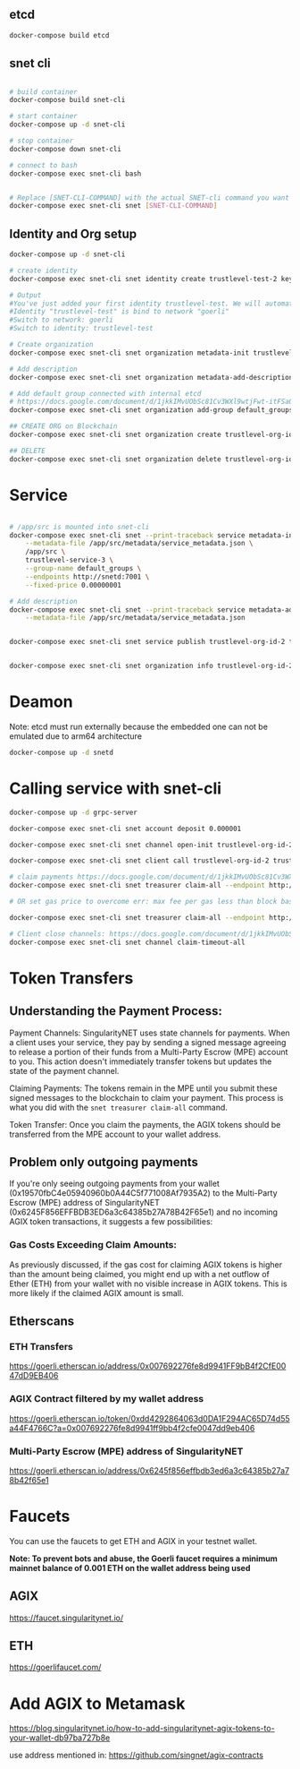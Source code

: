 ## etcd

```bash
docker-compose build etcd
```

## snet cli

```bash

# build container
docker-compose build snet-cli

# start container
docker-compose up -d snet-cli

# stop container
docker-compose down snet-cli

# connect to bash
docker-compose exec snet-cli bash


# Replace [SNET-CLI-COMMAND] with the actual SNET-cli command you want to run.
docker-compose exec snet-cli snet [SNET-CLI-COMMAND]
```

## Identity and Org setup

```bash
docker-compose up -d snet-cli

# create identity
docker-compose exec snet-cli snet identity create trustlevel-test-2 key --private-key <metamask-private-key> --network goerli

# Output
#You've just added your first identity trustlevel-test. We will automatically switch to it!
#Identity "trustlevel-test" is bind to network "goerli"
#Switch to network: goerli
#Switch to identity: trustlevel-test

# Create organization
docker-compose exec snet-cli snet organization metadata-init trustlevel-org trustlevel-org-id-2 individual --metadata-file /data/organization_metadata.json

# Add description
docker-compose exec snet-cli snet organization metadata-add-description --description "Trustlevel long description" --short-description  "Trustlevel short description" --url "https://www.trustlevel.io/" --metadata-file /data/organization_metadata.json

# Add default group connected with internal etcd
# https://docs.google.com/document/d/1jkkIMvUObSc81Cv3WXl9wtjFwt-itFSaOctyGdPg_30/edit#heading=h.ovkzit52gx4v
docker-compose exec snet-cli snet organization add-group default_groups 0x007692276fe8d9941FF9bB4f2CfE0047dD9EB406 http://etcd:2379 --metadata-file /data/organization_metadata.json

## CREATE ORG on Blockchain
docker-compose exec snet-cli snet organization create trustlevel-org-id-2 --metadata-file /data/organization_metadata.json

## DELETE
docker-compose exec snet-cli snet organization delete trustlevel-org-id

```

# Service

```bash

# /app/src is mounted into snet-cli
docker-compose exec snet-cli snet --print-traceback service metadata-init \
    --metadata-file /app/src/metadata/service_metadata.json \
    /app/src \
    trustlevel-service-3 \
    --group-name default_groups \
    --endpoints http://snetd:7001 \
    --fixed-price 0.00000001

# Add description
docker-compose exec snet-cli snet --print-traceback service metadata-add-description --json '{"description": "Description of my Service.", "url": "https://www.trustlevel.io/"}' \
    --metadata-file /app/src/metadata/service_metadata.json


docker-compose exec snet-cli snet service publish trustlevel-org-id-2 trustlevel-service-3 --metadata-file /app/src/metadata/service_metadata.json


docker-compose exec snet-cli snet organization info trustlevel-org-id-2
```

# Deamon

Note: etcd must run externally because the embedded one can not be emulated due to arm64 architecture

```bash
docker-compose up -d snetd
```

# Calling service with snet-cli

```bash
docker-compose up -d grpc-server

docker-compose exec snet-cli snet account deposit 0.000001

docker-compose exec snet-cli snet channel open-init trustlevel-org-id-2 default_groups 0.000001 +2days

docker-compose exec snet-cli snet client call trustlevel-org-id-2 trustlevel-service-3 default_groups call '{"query":"Hello Josch"}'

# claim payments https://docs.google.com/document/d/1jkkIMvUObSc81Cv3WXl9wtjFwt-itFSaOctyGdPg_30/edit#heading=h.r684e4ffzwng
docker-compose exec snet-cli snet treasurer claim-all --endpoint http://snetd:7001

# OR set gas price to overcome err: max fee per gas less than block base fee

docker-compose exec snet-cli snet treasurer claim-all --endpoint http://snetd:7001 --gas-price 100000000000

# Client close channels: https://docs.google.com/document/d/1jkkIMvUObSc81Cv3WXl9wtjFwt-itFSaOctyGdPg_30/edit#heading=h.y464yvlwwaa4
docker-compose exec snet-cli snet channel claim-timeout-all
```

# Token Transfers

## Understanding the Payment Process:
Payment Channels: SingularityNET uses state channels for payments. When a client uses your service, they pay by sending a signed message agreeing to release a portion of their funds from a Multi-Party Escrow (MPE) account to you. This action doesn't immediately transfer tokens but updates the state of the payment channel.

Claiming Payments: The tokens remain in the MPE until you submit these signed messages to the blockchain to claim your payment. This process is what you did with the `snet treasurer claim-all` command.

Token Transfer: Once you claim the payments, the AGIX tokens should be transferred from the MPE account to your wallet address.

## Problem only outgoing payments

If you're only seeing outgoing payments from your wallet (0x19570fbC4e05940960b0A44C5f771008Af7935A2) to the Multi-Party Escrow (MPE) address of SingularityNET (0x6245F856EFFBDB3ED6a3c64385b27A78B42F65e1) and no incoming AGIX token transactions, it suggests a few possibilities:

### Gas Costs Exceeding Claim Amounts:

As previously discussed, if the gas cost for claiming AGIX tokens is higher than the amount being claimed, you might end up with a net outflow of Ether (ETH) from your wallet with no visible increase in AGIX tokens. This is more likely if the claimed AGIX amount is small.

## Etherscans

### ETH Transfers
https://goerli.etherscan.io/address/0x007692276fe8d9941FF9bB4f2CfE0047dD9EB406

### AGIX Contract filtered by my wallet address
https://goerli.etherscan.io/token/0xdd4292864063d0DA1F294AC65D74d55a44F4766C?a=0x007692276fe8d9941ff9bb4f2cfe0047dd9eb406

###  Multi-Party Escrow (MPE) address of SingularityNET
https://goerli.etherscan.io/address/0x6245f856effbdb3ed6a3c64385b27a78b42f65e1

# Faucets
You can use the faucets to get ETH and AGIX in your testnet wallet.

__Note: To prevent bots and abuse, the Goerli faucet requires a minimum mainnet balance of 0.001 ETH on the wallet address being used__

## AGIX
https://faucet.singularitynet.io/

## ETH
https://goerlifaucet.com/

# Add AGIX to Metamask
https://blog.singularitynet.io/how-to-add-singularitynet-agix-tokens-to-your-wallet-db97ba727b8e

use address mentioned in: https://github.com/singnet/agix-contracts

